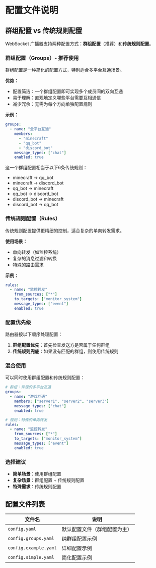 # 配置文件说明

## 群组配置 vs 传统规则配置

WebSocket 广播器支持两种配置方式：**群组配置**（推荐）和**传统规则配置**。

### 群组配置（Groups）- 推荐使用

群组配置是一种简化的配置方式，特别适合多平台互通场景。

**优势：**
- 配置简洁：一个群组配置即可实现多个成员间的双向互通
- 易于理解：直观地定义哪些平台需要互相通信
- 减少冗余：无需为每个方向单独配置规则

**示例：**
```yaml
groups:
  - name: "全平台互通"
    members:
      - "minecraft"
      - "qq_bot" 
      - "discord_bot"
    message_types: ["chat"]
    enabled: true
```

这一个群组配置相当于以下6条传统规则：
- minecraft → qq_bot
- minecraft → discord_bot
- qq_bot → minecraft
- qq_bot → discord_bot
- discord_bot → minecraft
- discord_bot → qq_bot

### 传统规则配置（Rules）

传统规则配置提供更精细的控制，适合复杂的单向转发需求。

**使用场景：**
- 单向转发（如监控系统）
- 复杂的消息过滤和转换
- 特殊的路由需求

**示例：**
```yaml
rules:
  - name: "监控转发"
    from_sources: ["*"]
    to_targets: ["monitor_system"]
    message_types: ["event"]
    enabled: true
```

### 配置优先级

路由器按以下顺序处理配置：

1. **群组配置优先**：首先检查发送方是否属于任何群组
2. **传统规则兜底**：如果没有匹配的群组，则使用传统规则

### 混合使用

可以同时使用群组配置和传统规则配置：

```yaml
# 群组：常规的多平台互通
groups:
  - name: "游戏互通"
    members: ["server1", "server2", "server3"]
    message_types: ["chat"]
    enabled: true

# 规则：特殊的单向转发
rules:
  - name: "监控转发"
    from_sources: ["*"]
    to_targets: ["monitor_system"]
    message_types: ["event"]
    enabled: true
```

### 选择建议

- **简单场景**：使用群组配置
- **复杂场景**：群组配置 + 传统规则配置
- **特殊需求**：传统规则配置

## 配置文件列表

| 文件名 | 说明 |
|--------|------|
| `config.yaml` | 默认配置文件（群组配置为主） |
| `config.groups.yaml` | 纯群组配置示例 |
| `config.example.yaml` | 详细配置示例 |
| `config.simple.yaml` | 简化配置示例 |
